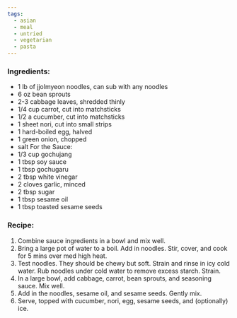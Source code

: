 ```yaml
---
tags:
  - asian
  - meal
  - untried
  - vegetarian
  - pasta
---
```

### Ingredients:
- 1 lb of jjolmyeon noodles, can sub with any noodles
- 6 oz bean sprouts
- 2-3 cabbage leaves, shredded thinly
- 1/4 cup carrot, cut into matchsticks
- 1/2 a cucumber, cut into matchsticks
- 1 sheet nori, cut into small strips
- 1 hard-boiled egg, halved
- 1 green onion, chopped
- salt
For the Sauce:
- 1/3 cup gochujang
- 1 tbsp soy sauce
- 1 tbsp gochugaru
- 2 tbsp white vinegar
- 2 cloves garlic, minced
- 2 tbsp sugar
- 1 tbsp sesame oil
- 1 tbsp toasted sesame seeds

### Recipe:
1. Combine sauce ingredients in a bowl and mix well. 
2. Bring a large pot of water to a boil. Add in noodles. Stir, cover, and cook for 5 mins over med high heat. 
3. Test noodles. They should be chewy but soft. Strain and  rinse in icy cold water. Rub noodles under cold water to remove excess starch. Strain. 
4. In a large bowl, add cabbage, carrot, bean sprouts, and seasoning sauce. Mix well. 
5. Add in the noodles, sesame oil, and sesame seeds. Gently mix. 
6. Serve, topped with cucumber, nori, egg, sesame seeds, and (optionally) ice. 